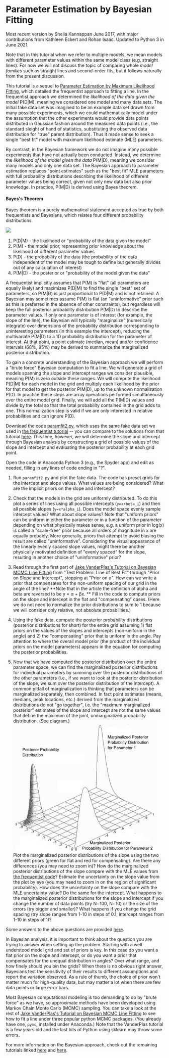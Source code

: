 # Parameter Estimation by Bayesian Fitting

Most recent version by Sheila Kannappan June 2017, with major contributions from Kathleen Eckert and Rohan Isaac. Updated to Python 3 in June 2021.

Note that in this tutorial when we refer to multiple models, we mean models with different parameter values within the same model class (e.g. straight lines). For now we will not discuss the topic of comparing whole _model families_ such as straight lines and second-order fits, but it follows naturally from the present discussion.

This tutorial is a sequel to [Parameter Estimation by Maximum Likelihood Fitting](https://github.com/capprogram/2021bootcamp/blob/master/fitting-basic/README.md), which detailed the frequentist approach to fitting a line. In the frequentist approach we determined the *_likelihood of the data given the model_* P(D|M), meaning we considered one model and many data sets. The initial fake data set was imagined to be an example data set drawn from many possible experiments, which we could mathematically model under the assumption that the other experiments would provide data points distributed in Gaussian fashion around the measured data points (i.e., the standard sleight of hand of statistics, substituting the observed data distribution for "true" parent distribution). Thus it made sense to seek a single "best fit" model with maximum likelihood estimate (MLE) parameters.

By contrast, in the Bayesian framework we do not imagine many possible experiments that have not actually been conducted. Instead, we determine the *_likelihood of the model given the data_* P(M|D), meaning we consider many models and only one data set. The Bayesian approach to parameter estimation replaces "point estimates" such as the "best fit" MLE parameters with full probability distributions describing the likelihood of different parameter values being correct, given not only new data but also prior knowledge. In practice, P(M|D) is derived using Bayes theorem.

#### Bayes's Theorem

Bayes theorem is a purely mathematical statement accepted as true by both frequentists and Bayesians, which relates four different probability distributions.

<img src="https://latex.codecogs.com/png.latex?P(M|D)=\frac{P(D|M)*P(M)}{P(D)}"/>

1. P(D|M) - the likelihood or “probability of the data given the model”
2. P(M) - the model prior, representing prior knowledge about the likelihood of different parameter values
3. P(D) - the probability of the data (the probability of the data independent of the model may be tough to define but generally divides out of any calculation of interest)
4. P(M|D) - the posterior or "probability of the model given the data"

A frequentist implicitly assumes that P(M) is "flat" (all parameters are equally likely) and maximizes P(D|M) to find the single "best" set of parameters, so P(M|D) is just proportional to P(D|M) and is not retained. A Bayesian may sometimes assume P(M) is flat (an "uninformative" prior such as this is preferred in the absence of other constraints), but regardless will keep the full posterior probability distribution P(M|D) to describe the parameter values. If only one parameter is of interest (for example, the slope of the line), the Bayesian will typically "marginalize" (numerically integrate) over dimensions of the probability distribution corresponding to uninteresting parameters (in this example the intercept), reducing the multivariate P(M|D) to a 1D probability distribution for the  parameter of interest. At that point, a point estimate (median, mean) and/or confidence intervals (68%, 95%) may be derived to summarize the marginalized posterior distribution.

To gain a concrete understanding of the Bayesian approach we will perform a "brute force" Bayesian computation to fit a line. We will generate a grid of models spanning the slope and intercept ranges we consider plausible, meaning P(M) is zero outside these ranges. We will compute the likelihood P(D|M) for each model in the grid and multiply each likelihood by the prior for that model to get the posterior P(M|D), up to the unknown normalization P(D). In practice these steps are array operations performed simultaneously over the entire model grid. Finally, we will add all the P(M|D) values and divide by the total so that the total probability contained in the grid adds to one. This normalization step is valid if we are only interested in relative probabilities and can ignore P(D).

Download the code [paramfit2.py](https://github.com/capprogram/2021bootcamp/blob/master/fitting-bayesian/paramfit2.py), which uses the same fake data set we used in [the frequentist tutorial](https://github.com/capprogram/2021bootcamp/blob/master/fitting-basic/README.md) -- you can compare to the solutions from that tutorial [here](https://github.com/capprogram/2021bootcamp/blob/master/fitting-basic/paramfit1_soln.py). This time, however, we will determine the slope and intercept through Bayesian analysis by constructing a grid of possible values of the slope and intercept and evaluating the posterior probability at each grid point.

Open the code in Anaconda Python 3 (e.g., the Spyder app) and edit as needed, filling in any lines of code ending in "?".

1) Run `paramfit2.py` and plot the fake data. The code has preset grids for the intercept and slope values. What values are being considered? What are the implicit priors on the slope and intercept?

2) Check that the models in the grid are uniformly distributed. To do this plot a series of lines using all possible intercepts (`y=x+beta_i`) and then all possible slopes (`y=x*alpha_i`). Does the model space evenly sample intercept values? What about slope values? Note that "uniform priors" can be uniform in either the parameter or in a function of the parameter depending on what physically makes sense, e.g. a uniform prior in log(x) is called a "scale-free" prior because all orders of magnitude in x are equally probably. More generally, priors that attempt to avoid biasing the result are called "uninformative". Considering the visual appearance of the linearly evenly spaced slope values, might there be another physically motivated definition of "evenly spaced" for the slope, resulting in another choice of "uninformative" prior? 

3) Read through the first part of [Jake VanderPlas's Tutorial on Bayesian MCMC Line Fitting](http://jakevdp.github.io/blog/2014/06/14/frequentism-and-bayesianism-4-bayesian-in-python/) from "Test Problem: Line of Best Fit" through "Prior on Slope and Intercept", stopping at "Prior on &sigma;". How can we write a prior that compensates for the non-uniform spacing of our grid in the angle of the line?
**Note that in the article the definition of alpha and beta are reversed to be y = α + βx. ** Fill in the code to compute priors on the slope and intercept in the flat and "compensating" cases. (Here we do not need to normalize the prior distributions to sum to 1 because we will consider only relative, not absolute probabilities.)

4) Using the fake data, compute the posterior probability distributions (posterior distributions for short) for the entire grid assuming 1) flat priors on the values of the slopes and intercepts (non-uniform in the angle) and 2) the "compensating" prior that is uniform in the angle. Pay attention to where the overall model prior (the product of the individual priors on the model parameters) appears in the equation for computing the posterior probabilities.

5) Now that we have computed the posterior distribution over the entire parameter space, we can find the marginalized posterior distributions for individual parameters by summing over the posterior distributions of the other parameters (i.e., if we want to look at the posterior distribution of the slope, we sum over the posterior distribution of the intercept). A common pitfall of marginalization is thinking that parameters can be marginalized separately, then combined. In fact point estimates (means, medians, peak locations, etc.) derived from the marginalized distributions do not "go together", i.e. the "maximum marginalized posterior" estimates of the slope and intercept are not the same values that define the maximum of the joint, unmarginalized probability distribution. (See diagram.)
![](jointmarginalsmall.jpg)    
Plot the marginalized posterior distributions of the slope using the two different priors (green for flat and red for compensating). Are there any differences (you may need to zoom in)? How do the marginalized posterior distributions of the slope compare with the MLE values from [the frequentist code](https://github.com/capprogram/2021bootcamp/blob/master/fitting-basic/paramfit1_soln.py)? Estimate the uncertainty on the slope value from the plot by eye (you may need to zoom in on the region of significant probability). How does the uncertainty on the slope compare with the MLE uncertainty value? Do the same for the intercept. What happens to the marginalized posterior distributions for the slope and intercept if you change the number of data points (try N=100, N=10) or the size of the errors (try bigger and smaller)? What happens if you change the grid spacing (try slope ranges from 1-10 in steps of 0.1, intercept ranges from 1-10 in steps of 1)?

Some answers to the above questions are provided [here](https://github.com/capprogram/2021bootcamp/blob/master/fitting-bayesian/paramfit2_soln.py).

In Bayesian analysis, it is important to think about the question you are trying to answer when setting up the problem. Starting with a well understood model grid and set of priors is key. In this case do you want a flat prior on the slope and intercept, or do you want a prior that compensates for the unequal distribution in angles? Over what range, and how finely should you bin the grids? When there is no obvious right answer, Bayesians test the sensitivity of their results to different assumptions and report the variation observed. As a rule of thumb, the choice of prior won't matter much for high-quality data, but may matter a lot when there are few data points or large error bars.

Most Bayesian computational modeling is too demanding to do by "brute force" as we have, so approximate methods have been developed using Markov Chain Monte Carlo (MCMC) sampling. You can take a look at the rest of [Jake VanderPlas's Tutorial on Bayesian MCMC Line Fitting](http://jakevdp.github.io/blog/2014/06/14/frequentism-and-bayesianism-4-bayesian-in-python/) to see how to fit a line under three popular python MCMC packages. (You already have one, `pymc`, installed under Anaconda.) Note that the VanderPlas tutorial is a few years old and the last bits of Python using sklearn may throw some errors.

For more information on the Bayesian approach, check out the remaining tutorials linked [here](https://github.com/capprogram/2021bootcamp/tree/master/samplers) and [here](http://jakevdp.github.io/blog/2014/03/11/frequentism-and-bayesianism-a-practical-intro/).

